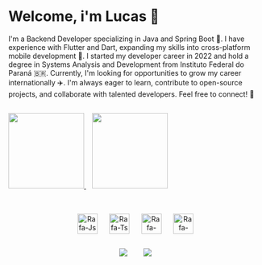# Welcome, i'm Lucas 👋
I'm a Backend Developer specializing in Java and Spring Boot 🌱. I have experience with Flutter and Dart, expanding my skills into cross-platform mobile development 📱.
I started my developer career in 2022 and hold a degree in Systems Analysis and Development from Instituto Federal do Paraná 🇧🇷. Currently, I'm looking for opportunities to grow my career internationally ✈️.
I'm always eager to learn, contribute to open-source projects, and collaborate with talented developers. Feel free to connect! 🚀
##
<a href="https://github.com/anuraghazra/github-readme-stats">
  <img height=150 src="https://github-readme-stats.vercel.app/api?username=lucas-bispo-dev&show_icons=true&theme=radical&rank_icon=github" />
</a>
&nbsp;&nbsp;
<a href="https://github.com/anuraghazra/convoychat">
  <img height=150 src="https://github-readme-stats.vercel.app/api/top-langs?username=lucas-bispo-dev&layout=compact&langs_count=8&card_width=200&theme=radical" />
</a>

##
<div align="center" style="display: inline_block"><br>
  <img align="center" alt="Rafa-Js" height="40" width="40" src="https://cdn.jsdelivr.net/gh/devicons/devicon@latest/icons/java/java-original.svg">
  &nbsp;&nbsp;&nbsp;&nbsp;
  <img align="center" alt="Rafa-Ts" height="40" width="40" src="https://cdn.jsdelivr.net/gh/devicons/devicon@latest/icons/spring/spring-original.svg">
  &nbsp;&nbsp;&nbsp;&nbsp;
  <img align="center" alt="Rafa-React" height="40" width="40" src="https://cdn.jsdelivr.net/gh/devicons/devicon@latest/icons/flutter/flutter-original.svg" />
  &nbsp;&nbsp;&nbsp;&nbsp;
  <img align="center" alt="Rafa-HTML" height="40" width="40" src="https://cdn.jsdelivr.net/gh/devicons/devicon@latest/icons/dart/dart-original.svg" />
</div>

##
<div align="center">
  <a href = "mailto:dev.lucasbispo@gmail.com"><img src="https://img.shields.io/badge/-Gmail-%23333?style=for-the-badge&logo=gmail&logoColor=white" target="_blank"></a>
  &nbsp;&nbsp;&nbsp;&nbsp;&nbsp;&nbsp;
  <a href="https://www.linkedin.com/in/lucasbispocwb" target="_blank"><img src="https://img.shields.io/badge/-LinkedIn-%230077B5?style=for-the-badge&logo=linkedin&logoColor=white" target="_blank"></a>
</div>
